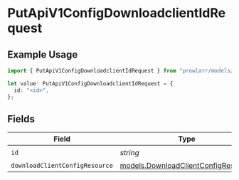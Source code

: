 # PutApiV1ConfigDownloadclientIdRequest

## Example Usage

```typescript
import { PutApiV1ConfigDownloadclientIdRequest } from "prowlarr/models/operations";

let value: PutApiV1ConfigDownloadclientIdRequest = {
  id: "<id>",
};
```

## Fields

| Field                                                                               | Type                                                                                | Required                                                                            | Description                                                                         |
| ----------------------------------------------------------------------------------- | ----------------------------------------------------------------------------------- | ----------------------------------------------------------------------------------- | ----------------------------------------------------------------------------------- |
| `id`                                                                                | *string*                                                                            | :heavy_check_mark:                                                                  | N/A                                                                                 |
| `downloadClientConfigResource`                                                      | [models.DownloadClientConfigResource](../../models/downloadclientconfigresource.md) | :heavy_minus_sign:                                                                  | N/A                                                                                 |